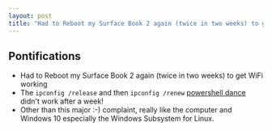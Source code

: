 ```yaml
---
layout: post
title: "Had to Reboot my Surface Book 2 again (twice in two weeks) to get WiFi working, ipconfig dance didn't work"
---
```


## Pontifications

* Had to Reboot my Surface Book 2 again (twice in two weeks) to get WiFi working
* The ```ipconfig /release``` and then ```ipconfig /renew```  [powershell dance](http://rolandtanglao.com/2018/03/25/p1-having-surface-book-2-80211ac-wifi-issues-ipconfig-release-renew-seems-to-fix-it/)  didn't work after a week!
* Other than this major :-) complaint, really like the computer and Windows 10 especially the Windows Subsystem for Linux.


